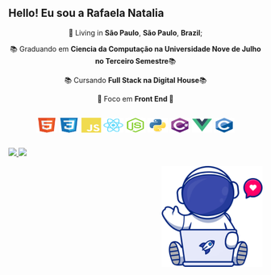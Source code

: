## Hello! Eu sou a Rafaela Natalia


<p align="center">
  📌 Living in <b>São Paulo</b>, <b>São Paulo</b>, <b>Brazil</b>;
</p>
<p align="center">
  📚 Graduando em <b>Ciencia da Computação na Universidade Nove de Julho no Terceiro Semestre</b>📚
  </p>
<p align= "center">
  📚 Cursando <b>Full Stack na Digital House</b>📚
 </p>
<p align="center">
  🎯 Foco em  <b>Front End </b>🎯
</p>
  <h2></h2>
<p align="center">
   <img align="center" alt="RN-HTML" height="30" width="40" src="https://raw.githubusercontent.com/devicons/devicon/master/icons/html5/html5-original.svg">
  <img align="center" alt="RN-CSS" height="30" width="40" src="https://raw.githubusercontent.com/devicons/devicon/master/icons/css3/css3-original.svg">
  <img align="center" alt="RN-Js" height="30" width="40" src="https://raw.githubusercontent.com/devicons/devicon/master/icons/javascript/javascript-plain.svg">
  <img align="center" alt="RN-Rc" height="30" width="40" src="https://raw.githubusercontent.com/devicons/devicon/master/icons/react/react-original.svg">
  <img align="center" alt="RN-nodejs" height="30" width="40" src="https://raw.githubusercontent.com/devicons/devicon/master/icons/nodejs/nodejs-plain.svg">
  <img align="center" alt="RN-Python" height="30" width="40" src="https://raw.githubusercontent.com/devicons/devicon/master/icons/python/python-original.svg">
  <img align="center" alt="RN-Csharp" height="30" width="40" src="https://raw.githubusercontent.com/devicons/devicon/master/icons/csharp/csharp-original.svg">
  <img align="center" alt="RN-Csharp" height="30" width="40" src="https://raw.githubusercontent.com/devicons/devicon/master/icons/vuejs/vuejs-original.svg">
  <img align="center" alt="RN-C" height="30" width="40" src="https://raw.githubusercontent.com/devicons/devicon/master/icons/c/c-original.svg">
  
  </p>
  <h2></h2>
  
   <div>
  <a href="https://github.com/rafaelanatallia" >
<img height="180em"src="https://github-readme-stats.vercel.app/api?username=rafaelanatallia&show_icons=true&theme=radical&include_all_commits=true&count_private=true"/>
<img height="180em" src="https://github-readme-stats.vercel.app/api/top-langs/?username=rafaelanatallia&layout=compact&langs_count=16&theme=radical"/>  
</div>
  
  <div style="display: inline_block"><br>
  <img align="right" alt="Rafa-pc" <img src="https://github.com/rafaelanatalia/Img/blob/master/Group.png" min-width="400px" max-width="200px" width="200px" align="right" alt="Computador Rafaela">
</div>
  
  ##
 
